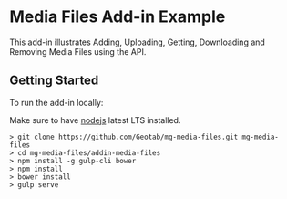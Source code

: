 # Media Files Add-in Example

This add-in illustrates Adding, Uploading, Getting, Downloading and Removing Media Files using the API.

## Getting Started

To run the add-in locally:

Make sure to have [nodejs](https://nodejs.org/en/) latest LTS installed.

```shell
> git clone https://github.com/Geotab/mg-media-files.git mg-media-files
> cd mg-media-files/addin-media-files
> npm install -g gulp-cli bower
> npm install
> bower install
> gulp serve
```
